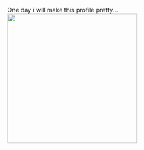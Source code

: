 
One day i will make this profile pretty...
<img src="https://media.discordapp.net/attachments/886697574592024608/887071871869288488/dumpy887071691673595985.gif" width="300">

<!--
**AndreJesusBrito/AndreJesusBrito** is a ✨ _special_ ✨ repository because its `README.md` (this file) appears on your GitHub profile.

Here are some ideas to get you started:

- 🔭 I’m currently working on ...
- 🌱 I’m currently learning ...
- 👯 I’m looking to collaborate on ...
- 🤔 I’m looking for help with ...
- 💬 Ask me about ...
- 📫 How to reach me: ...
- 😄 Pronouns: ...
- ⚡ Fun fact: ...
-->
